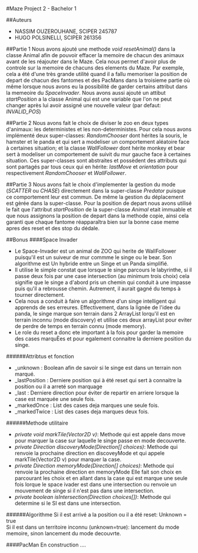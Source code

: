 #Maze Project 2 - Bachelor 1

##Auteurs
* NASSIM OUZEROUHANE, SCIPER 245787
* HUGO POLSINELLI, SCIPER 261356

##Partie 1
Nous avons ajouté une methode *void resetAnimal()* dans la classe Animal afin de pouvoir effacer la memoire de chacun des animaux
avant de les réajouter dans le Maze. Cela nous permet d'avoir plus de controle sur la memoire de chacuns des elements du Maze. Par
exemple, cela a été d'une très grande utilité quand il a fallu memoriser la position de depart de chacun des fantomes et des PacMans
dans la troisieme partie où même lorsque nous avons eu la possibilité de garder certains attribut dans la memeoire du *SpaceInvader*.
Nous avons aussi ajouté un attibut *startPosition* a la classe Animal qui est une variable que l'on ne peut changer après lui
avoir assigné une nouvelle valeur (par defaut: *INVALID_POS*)

##Partie 2
Nous avons fait le choix de diviser le zoo en deux types d'animaux: les deterministes et les non-deterministes. Pour cela nous
avons implémenté deux super-classes: *RandomChooser* dont hérites la souris, le hamster et le panda et qui sert a modeliser un
comportement aléatoire face à certaines situation; et la classe *WallFollower* dont hérite monkey et bear sert à modeliser un
comportement de suivit du mur gauche face à certaines situation. Ces super-classes sont abstraites et possèdent des attributs
qui sont partagés par tous ceux qui en hérite: *lastMove* et *orientation* pour respectivement *RandomChooser* et *WallFollower*.

##Partie 3
Nous avons fait le choix d'implementer la gestion du mode (*SCATTER* ou *CHASE*) directement dans la super-classe *Predator* puisque
ce comportement leur est commun. De même la gestion du déplacement est gèrée dans la super-classe. Pour la position de depart nous avons
utilisé le fait que l'attribut *startPosition* de la super-classe *Animal* etait immuable et que nous assignons la position de depart dans
la methode copie, ainsi cela garanti que chaque fantome réapparaîtra bien sur la bonne case meme apres des reset et des stop du dédale.

##Bonus
####Space Invader
* Le Space-Invader est un animal de ZOO qui herite de WallFollower puisqu'il est un suiveur de mur commme le singe ou le bear.
Son algorithme est Un hybride entre un Singe et un Panda simplifié. 
* Il utilise le simple constat que lorsque le singe parcours le labyrinthe, si il passe deux fois par une case intersection
(au minimum trois choix) cela signifie que le singe a d'abord pris un chemin qui conduit à une impasse puis qu'il a rebrousse chemin.
Autrement, il aurait gagné du temps à tourner directement. 
* Cela nous a conduit à faire un algorithme d'un singe intelligent qui apprends de ses erreures. Effectivement, dans la lignée de 
l'idee du panda, le singe marque son terrain dans 2 ArrayList lorqu'il est en terrain inconnu (mode discovery) et utilise ces deux 
arrayList pour eviter de perdre de temps en terrain connu (mode memory).
* Le role du reset a donc ete important à la fois pour garder la memoire des cases marquÈes et pour egalement connaitre la
derniere position du singe.

######Attribtus et fonction
* _unknown : Boolean afin de savoir si le singe est dans un terrain non marqué.
* _lastPosition : Derniere position qui à été reset qui sert à connaitre la position ou il a arreté son marquage
* _last : Derniere direction pour éviter de repartir en arriere lorsque la case est marquée une seule fois.
* _markedOnce : List des cases deja marques une seule fois.
* _markedTwice : List des cases deja marques deux fois.

######Methode utilitaire
* *private void markTile(Vector2D v)*: Methode qui est appele dans move pour marquer la case sur laquelle le singe passe
en mode decouverte.
* *private Direction discoveryMode(Direction[] choices)*: Methode qui renvoie la prochaine direction en discoveyMode
et qui appele markTile(Vector2D v) pour marquer la case.
* *private Direction memoryMode(Direction[] choices)*: Methode qui renvoie la prochaine direction en memoryMode
Elle fait son choix en parcourant les choix et en allant dans la case qui est marque une seule fois lorque le
space ivader est dans une intersection ou renvoie un mouvement de singe si il n'est pas dans une intersection.
* *private boolean isIntersection(Direction choices[])*: Methode qui determine si le SI est dans une intersection.

######Algorithme
Si il est arrivé a la position ou il a été reset: Unknown = true<br />
Si il est dans un territoire inconnu (unknown=true): lancement du mode memoire, sinon lancement du mode decouvrte.

####PacMan
En construction ....
